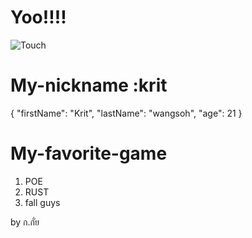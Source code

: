 # Yoo!!!!
![Touch](https://images.alphacoders.com/519/51953.jpg)
# My-nickname :krit

{
  "firstName": "Krit",
  "lastName": "wangsoh",
  "age": 21
}

# My-favorite-game
1. POE
2. RUST
3. fall guys



by ก.กั่ย
